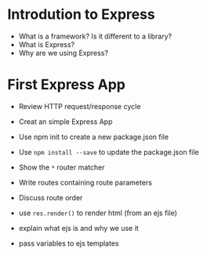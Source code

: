 # Introdution to Express

* What is a framework? Is it different to a library?
* What is Express?
* Why are we using Express?

# First Express App
* Review HTTP request/response cycle
* Creat an simple Express App

* Use npm init to create a new package.json file
* Use `npm install --save` to update the package.json file

* Show the `*` router matcher
* Write routes containing route parameters
* Discuss route order

* use `res.render()` to render html (from an ejs file)
* explain what ejs is and why we use it
* pass variables to ejs templates

